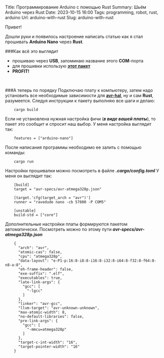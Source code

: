 Title: Программирование Arduino с помощью Rust
Summary: Шьём Arduino через Rust
Date: 2023-10-15 16:00
Tags: programming, robot, rust, arduino
Url: arduino-with-rust
Slug: arduino-with-rust

Привет!

Дошли руки и появилось настроение написать статью как я стал прошивать **Arduino Nano** через **Rust**.

###Как всё это выглядит
- прошиваю через **USB**, запоминаю название этого **COM**-порта
- для прошивки использую [**этот пакет**](https://github.com/Rahix/avr-hal/tree/main)
- **PROFIT!**

<br/>

###А теперь по порядку
Подключаю плату к компьютеру, затем надо установить все необходимые зависимости для [**avr-hal**](https://github.com/Rahix/avr-hal/tree/main#quickstart), ну и сам **Rust**, разумеется.
Следуя инструкции к пакету выполняю все шаги и делаю:
```
    cargo build
```
Если не установлена нужная настройка фичи (***в виде  вашей платы***), то пакет это сообщит и спросит наш выбор. 
У меня настройка выглядит так: 
```
    features = ["arduino-nano"]
``` 
После написания программы необходимо ее залить с помощью команды:
```
    cargo run
```
Настройки прошивалки можно посмотреть в файле ***.cargo/config.toml*** У меня он выглядит так:
```
    [build]
    target = "avr-specs/avr-atmega328p.json"
    
    [target.'cfg(target_arch = "avr")']
    runner = "ravedude nano -cb 57600 -P COM5"
    
    [unstable]
    build-std = ["core"]
```
Дополнительные настройки платы формируются пакетом автоматически. Посмотреть можно по этому пути ***avr-specs/avr-atmega328p.json***
```
    {
      "arch": "avr",
      "atomic-cas": false,
      "cpu": "atmega328p",
      "data-layout": "e-P1-p:16:8-i8:8-i16:8-i32:8-i64:8-f32:8-f64:8-n8-a:8",
      "eh-frame-header": false,
      "exe-suffix": ".elf",
      "executables": true,
      "late-link-args": {
        "gcc": [
          "-lgcc"
        ]
      },
      "linker": "avr-gcc",
      "llvm-target": "avr-unknown-unknown",
      "max-atomic-width": 8,
      "no-default-libraries": false,
      "pre-link-args": {
        "gcc": [
          "-mmcu=atmega328p"
        ]
      },
      "target-c-int-width": "16",
      "target-pointer-width": "16"
    }
```